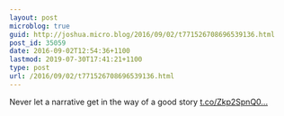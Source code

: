 ```yaml
---
layout: post
microblog: true
guid: http://joshua.micro.blog/2016/09/02/t771526708696539136.html
post_id: 35059
date: 2016-09-02T12:54:36+1100
lastmod: 2019-07-30T17:41:21+1100
type: post
url: /2016/09/02/t771526708696539136.html
---
```

Never let a narrative get in the way of a good story [t.co/Zkp2SpnQ0...](https://t.co/Zkp2SpnQ02)
